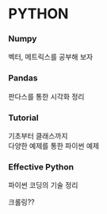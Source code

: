 # PYTHON

### Numpy
벡터, 메트릭스를 공부해 보자
  
### Pandas
판다스를 통한 시각화 정리

### Tutorial 
기초부터 클래스까지  
다양한 예제를 통한 파이썬 예제 

### Effective Python 
파이썬 코딩의 기술 정리 
  
크롤링??
